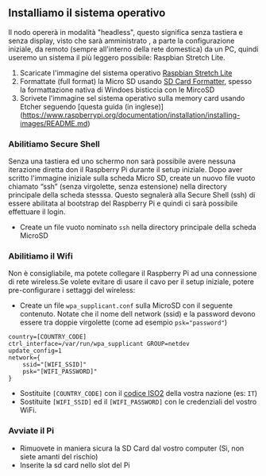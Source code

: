 
## Installiamo il sistema operativo
Il nodo opererà in modalità "headless", questo significa senza tastiera e senza display, visto che sarà amministrato , a parte la configurazione iniziale, da remoto (sempre all'interno della rete domestica) da un PC, quindi useremo un sistema il più leggero possibile: Raspbian Stretch Lite. 

1. Scaricate l'immagine del sistema operativo [Raspbian Stretch Lite](https://www.raspberrypi.org/downloads/raspbian/)
2. Formattate (full format) la Micro SD usando [SD Card Formatter](https://www.sdcard.org/downloads/formatter_4/eula_windows/), spesso      la formattazione nativa di Windoes bisticcia con le MircoSD
3. Scrivete l'immagine sel sistema operativo sulla memory card usando Etcher seguendo [questa guida (in inglese)]        (https://www.raspberrypi.org/documentation/installation/installing-images/README.md)


### Abilitiamo Secure Shell
Senza una tastiera ed uno schermo non sarà possibile avere nessuna iterazione diretta don il Raspberry Pi durante il setup iniziale. Dopo aver scritto l'immagine iniziale sulla scheda Micro SD, create un nuovo file vuoto chiamato “ssh” (senza virgolette, senza estensione) nella directory principale della scheda stesssa. Questo segnalerà alla Secure Shell (ssh) di essere abilitata al bootstrap del Raspberry Pi e quindi ci sarà possibile effettuare il login. 

* Create un file vuoto nominato `ssh` nella directory principale della scheda MicroSD

### Abilitiamo il Wifi 
Non è consigliabile, ma potete collegare il Raspberry Pi ad una connessione di rete wireless.Se volete evitare di usare il cavo per il setup iniziale, potere pre-configurare i settaggi del wireless: 

* Create un file `wpa_supplicant.conf` sulla MicroSD con il seguente contenuto. Notate che il nome dell network (ssid) e la password devono essere tra doppie virgolette (come ad esempio `psk="password"`)  
```
country=[COUNTRY_CODE]
ctrl_interface=/var/run/wpa_supplicant GROUP=netdev
update_config=1
network={
    ssid="[WIFI_SSID]"
    psk="[WIFI_PASSWORD]"
}
```
* Sostituite `[COUNTRY_CODE]` con il [codice ISO2](https://www.iso.org/obp/ui/#search) della vostra nazione (es: `IT`)
* Sostituite `[WIFI_SSID]` ed il `[WIFI_PASSWORD]` con le credenziali del vostro WiFi.


### Avviate  il Pi
* Rimuovete in maniera sicura la SD Card dal vostro computer (Sì, non siete amanti del rischio)
* Inserite la sd card nello slot del Pi

